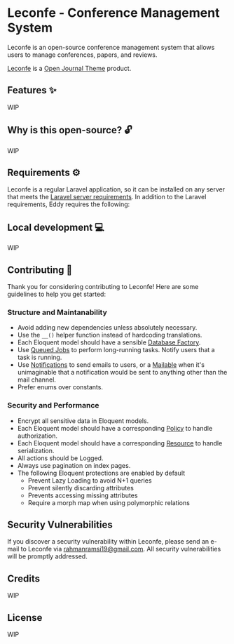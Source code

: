 # Leconfe - Conference Management System

Leconfe is an open-source conference management system that allows users to manage conferences, papers, and reviews.

[Leconfe](https://openjournaltheme.com) is a [Open Journal Theme](https://openjournalteam.com) product.

## Features ✨

WIP

## Why is this open-source? 🔓

WIP

## Requirements ⚙️

Leconfe is a regular Laravel application, so it can be installed on any server that meets the [Laravel server requirements](https://laravel.com/docs/10.x/deployment#server-requirements). In addition to the Laravel requirements, Eddy requires the following:

## Local development 💻

WIP

## Contributing 🤝

Thank you for considering contributing to Leconfe! Here are some guidelines to help you get started:

### Structure and Maintanability

-   Avoid adding new dependencies unless absolutely necessary.
-   Use the `__()` helper function instead of hardcoding translations.
-   Each Eloquent model should have a sensible [Database Factory](https://laravel.com/docs/10.x/database-testing#factories).
-   Use [Queued Jobs](https://laravel.com/docs/10.x/queues) to perform long-running tasks. Notify users that a task is running.
-   Use [Notifications](https://laravel.com/docs/10.x/notifications) to send emails to users, or a [Mailable](https://laravel.com/docs/10.x/mail) when it's unimaginable that a notification would be sent to anything other than the mail channel.
-   Prefer enums over constants.

### Security and Performance

-   Encrypt all sensitive data in Eloquent models.
-   Each Eloquent model should have a corresponding [Policy](https://laravel.com/docs/10.x/authorization#creating-policies) to handle authorization.
-   Each Eloquent model should have a corresponding [Resource](https://laravel.com/docs/10.x/eloquent-resources) to handle serialization.
-   All actions should be Logged.
-   Always use pagination on index pages.
-   The following Eloquent protections are enabled by default
    -   Prevent Lazy Loading to avoid N+1 queries
    -   Prevent silently discarding attributes
    -   Prevents accessing missing attributes
    -   Require a morph map when using polymorphic relations

## Security Vulnerabilities

If you discover a security vulnerability within Leconfe, please send an e-mail to Leconfe via [rahmanramsi19@gmail.com](mailto:rahmanramsi19@gmail.com). All security vulnerabilities will be promptly addressed.

## Credits

WIP

## License

WIP
